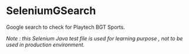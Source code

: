 # SeleniumGSearch
Google search to check for Playtech BGT Sports.

*Note : this Selenium Java test file is used for learning purpose , not to be used in production environment.*
